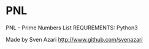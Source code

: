# PNL
PNL - Prime Numbers List
REQUREMENTS: Python3

Made by Sven Azari
http://www.github.com/svenazari
